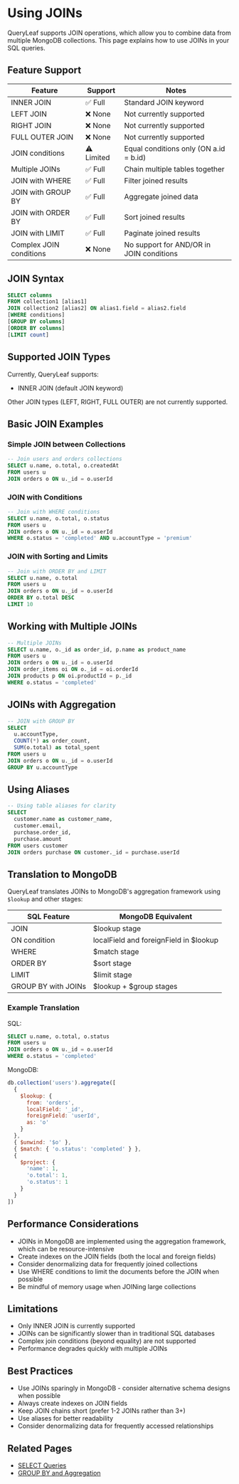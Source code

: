 # Using JOINs

QueryLeaf supports JOIN operations, which allow you to combine data from multiple MongoDB collections. This page explains how to use JOINs in your SQL queries.

## Feature Support

| Feature | Support | Notes |
|---------|---------|-------|
| INNER JOIN | ✅ Full | Standard JOIN keyword |
| LEFT JOIN | ❌ None | Not currently supported |
| RIGHT JOIN | ❌ None | Not currently supported |
| FULL OUTER JOIN | ❌ None | Not currently supported |
| JOIN conditions | ⚠️ Limited | Equal conditions only (ON a.id = b.id) |
| Multiple JOINs | ✅ Full | Chain multiple tables together |
| JOIN with WHERE | ✅ Full | Filter joined results |
| JOIN with GROUP BY | ✅ Full | Aggregate joined data |
| JOIN with ORDER BY | ✅ Full | Sort joined results |
| JOIN with LIMIT | ✅ Full | Paginate joined results |
| Complex JOIN conditions | ❌ None | No support for AND/OR in JOIN conditions |

## JOIN Syntax

```sql
SELECT columns
FROM collection1 [alias1]
JOIN collection2 [alias2] ON alias1.field = alias2.field
[WHERE conditions]
[GROUP BY columns]
[ORDER BY columns]
[LIMIT count]
```

## Supported JOIN Types

Currently, QueryLeaf supports:

- INNER JOIN (default JOIN keyword)

Other JOIN types (LEFT, RIGHT, FULL OUTER) are not currently supported.

## Basic JOIN Examples

### Simple JOIN between Collections

```sql
-- Join users and orders collections
SELECT u.name, o.total, o.createdAt
FROM users u
JOIN orders o ON u._id = o.userId
```

### JOIN with Conditions

```sql
-- Join with WHERE conditions
SELECT u.name, o.total, o.status
FROM users u
JOIN orders o ON u._id = o.userId
WHERE o.status = 'completed' AND u.accountType = 'premium'
```

### JOIN with Sorting and Limits

```sql
-- Join with ORDER BY and LIMIT
SELECT u.name, o.total
FROM users u
JOIN orders o ON u._id = o.userId
ORDER BY o.total DESC
LIMIT 10
```

## Working with Multiple JOINs

```sql
-- Multiple JOINs
SELECT u.name, o._id as order_id, p.name as product_name
FROM users u
JOIN orders o ON u._id = o.userId
JOIN order_items oi ON o._id = oi.orderId
JOIN products p ON oi.productId = p._id
WHERE o.status = 'completed'
```

## JOINs with Aggregation

```sql
-- JOIN with GROUP BY
SELECT 
  u.accountType, 
  COUNT(*) as order_count, 
  SUM(o.total) as total_spent
FROM users u
JOIN orders o ON u._id = o.userId
GROUP BY u.accountType
```

## Using Aliases

```sql
-- Using table aliases for clarity
SELECT 
  customer.name as customer_name,
  customer.email,
  purchase.order_id,
  purchase.amount
FROM users customer
JOIN orders purchase ON customer._id = purchase.userId
```

## Translation to MongoDB

QueryLeaf translates JOINs to MongoDB's aggregation framework using `$lookup` and other stages:

| SQL Feature | MongoDB Equivalent |
|-------------|-------------------|
| JOIN | $lookup stage |
| ON condition | localField and foreignField in $lookup |
| WHERE | $match stage |
| ORDER BY | $sort stage |
| LIMIT | $limit stage |
| GROUP BY with JOINs | $lookup + $group stages |

### Example Translation

SQL:
```sql
SELECT u.name, o.total, o.status
FROM users u
JOIN orders o ON u._id = o.userId
WHERE o.status = 'completed'
```

MongoDB:
```javascript
db.collection('users').aggregate([
  {
    $lookup: {
      from: 'orders',
      localField: '_id',
      foreignField: 'userId',
      as: 'o'
    }
  },
  { $unwind: '$o' },
  { $match: { 'o.status': 'completed' } },
  {
    $project: {
      'name': 1,
      'o.total': 1,
      'o.status': 1
    }
  }
])
```

## Performance Considerations

- JOINs in MongoDB are implemented using the aggregation framework, which can be resource-intensive
- Create indexes on the JOIN fields (both the local and foreign fields)
- Consider denormalizing data for frequently joined collections
- Use WHERE conditions to limit the documents before the JOIN when possible
- Be mindful of memory usage when JOINing large collections

## Limitations

- Only INNER JOIN is currently supported
- JOINs can be significantly slower than in traditional SQL databases
- Complex join conditions (beyond equality) are not supported
- Performance degrades quickly with multiple JOINs

## Best Practices

- Use JOINs sparingly in MongoDB - consider alternative schema designs when possible
- Always create indexes on JOIN fields
- Keep JOIN chains short (prefer 1-2 JOINs rather than 3+)
- Use aliases for better readability
- Consider denormalizing data for frequently accessed relationships

## Related Pages

- [SELECT Queries](select.md)
- [GROUP BY and Aggregation](group-by.md)